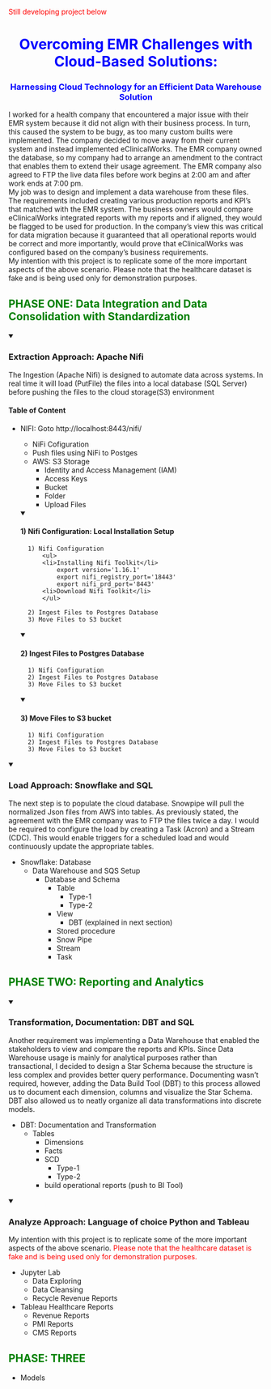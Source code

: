 <span style="color: red;">Still developing project below</span>


# <font color=blue><center>Overcoming EMR Challenges with Cloud-Based Solutions:</center></font>
### <font color=blue><center>Harnessing Cloud Technology for an Efficient Data Warehouse Solution</center></font>
I worked for a health company that encountered a major issue with their EMR system because it did not align with their business process. In turn, this caused the system to be bugy, as too many custom builts were implemented. The company decided to move away from their current system and instead implemented eClinicalWorks. The EMR company owned the database, so my company had to arrange an amendment to the contract that enables them to extend their usage agreement. The EMR company also agreed to FTP the live data files before work begins at 2:00 am and after work ends at 7:00 pm.  
My job was to design and implement a data warehouse from these files. The requirements included creating various production reports and KPI’s that matched with the EMR system. The business owners would compare eClinicalWorks integrated reports with my reports and if aligned, they would be flagged to be used for production. In the company’s view this was critical for data migration because it guaranteed that all operational reports would be correct and more importantly, would prove that eClinicalWorks was configured based on the company’s business requirements.  
My intention with this project is to replicate some of the more important aspects of the above scenario. Please note that the healthcare dataset is fake and is being used only for demonstration purposes. 

## <font color=green><left>PHASE ONE: Data Integration and Data Consolidation with Standardization </left></font>

<details open>
    
<summary>
    
### Extraction Approach: Apache Nifi
</summary>

<p>
The Ingestion (Apache Nifi) is designed to automate data across systems. In real time it will load (PutFile) the files into a local database (SQL Server) before pushing the files to the cloud storage(S3) environment
</p>

#### Table of Content
- NIFI: Goto http://localhost:8443/nifi/
    - NiFi Cofiguration
    - Push files using NiFi to Postges    
    - AWS: S3 Storage
        - Identity and Access Management (IAM)
        - Access Keys
        - Bucket
        - Folder
        - Upload Files
          
    <details open>
    
    <summary>
    
    #### 1) Nifi Configuration: Local Installation Setup
    </summary>
    
        1) Nifi Configuration
            <ul>
            <li>Installing Nifi Toolkit</li>
                export version='1.16.1'
                export nifi_registry_port='18443'
                export nifi_prd_port='8443'
            <li>Download Nifi Toolkit</li>
            </ul>
  
        2) Ingest Files to Postgres Database
        3) Move Files to S3 bucket
    </details>
  <details open>
    
    <summary>
    
    #### 2) Ingest Files to Postgres Database
    </summary>
    
        1) Nifi Configuration
        2) Ingest Files to Postgres Database
        3) Move Files to S3 bucket
    </details>
  <details open>
    
    <summary>
    
     #### 3) Move Files to S3 bucket
    </summary>
    
        1) Nifi Configuration
        2) Ingest Files to Postgres Database
        3) Move Files to S3 bucket
    </details>
    
  
</details>


<details open>
    
<summary>
    
### Load Approach: Snowflake and SQL
</summary>

<p>
 The next step is to populate the cloud database. Snowpipe will pull the normalized Json files from AWS into tables. As previously stated, the agreement with the EMR company was to FTP the files twice a day. 
    I would be required to configure the load by creating a Task (Acron) and a Stream (CDC). This would enable triggers for a scheduled load and would continuously update the appropriate tables.
</p>

- Snowflake: Database
    - Data Warehouse and SQS Setup
        - Database and Schema
            - Table
                - Type-1
                - Type-2
            - View
                - DBT (explained in next section)
            - Stored procedure
            - Snow Pipe
            - Stream
            - Task

</details>

## <font color=green><left>PHASE TWO: Reporting and Analytics </left></font>
<details open>
    
<summary>
    
### Transformation, Documentation: DBT and SQL
</summary>

<p>
 Another requirement was implementing a Data Warehouse that enabled the stakeholders to view and compare the reports and KPIs. Since Data Warehouse usage is mainly for analytical purposes rather than transactional, I decided to design a Star Schema because the structure is less complex and provides better query performance. Documenting wasn’t required, however, adding the Data Build Tool (DBT) to this process allowed us to document each dimension, columns and visualize the Star Schema. DBT also allowed us to neatly organize all data transformations into discrete models.  
</p>

- DBT: Documentation and Transformation
    - Tables
        - Dimensions
        - Facts
        - SCD
            - Type-1
            - Type-2
        - build operational reports (push to BI Tool)
      
</details>

<details open>
    
<summary>
    
### Analyze Approach: Language of choice Python and Tableau
</summary>

<p>
My intention with this project is to replicate some of the more important aspects of the above scenario. <font color=red>Please note that the healthcare dataset is fake and is being used only for demonstration purposes. </font>
</p>

- Jupyter Lab
    - Data Exploring
    - Data Cleansing
    - Recycle Revenue Reports
 - Tableau Healthcare Reports
    - Revenue Reports 
    - PMI Reports  
    - CMS Reports

</details>

## <font color=green><left>PHASE: THREE </left></font>
* Models


